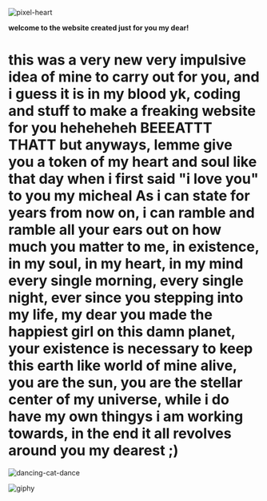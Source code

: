 ![pixel-heart](https://github.com/user-attachments/assets/0d415b8f-18ac-4077-b196-aad18dfc7150)

<html>
  <head>
    <title> Hello my love </title>
  </head>
  <body>
    <p><b> welcome to the website created just for you my dear!</b></p>
    <h1>
    this was a very new very impulsive idea of mine to carry out for you, and i guess it is in my blood yk, coding and stuff to make a freaking website for you heheheheh BEEEATTT THATT but anyways, lemme give you a token of my heart and soul like that day when i first said "i love you" to you my micheal
    As i can state for years from now on, i can ramble and ramble all your ears out on how much you matter to me, in existence, in my soul, in my heart, in my mind every single morning, every single night, ever since you stepping into my life, my dear you made the happiest girl on this damn planet, your existence is necessary to keep this earth like world of mine alive, you are the sun, you are the stellar center of my universe, while i do have my own thingys i am working towards, in the end it all revolves around you my dearest ;) </h1>

  </body>
<html>

![dancing-cat-dance](https://github.com/user-attachments/assets/f590b60e-713a-4486-95e6-ae1c179a156b)

![giphy](https://github.com/user-attachments/assets/871c6320-773b-4478-9404-54c41d27b532)
